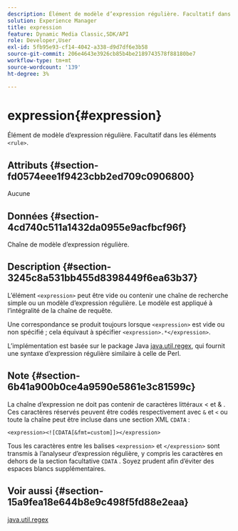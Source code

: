 ```yaml
---
description: Élément de modèle d’expression régulière. Facultatif dans les éléments <rule> .
solution: Experience Manager
title: expression
feature: Dynamic Media Classic,SDK/API
role: Developer,User
exl-id: 5fb95e93-cf14-4042-a338-d9d7df6e3b58
source-git-commit: 206e4643e3926cb85b4be2189743578f88180be7
workflow-type: tm+mt
source-wordcount: '139'
ht-degree: 3%

---
```


# expression{#expression}

Élément de modèle d’expression régulière. Facultatif dans les éléments `<rule>`.

## Attributs {#section-fd0574eee1f9423cbb2ed709c0906800}

Aucune

## Données {#section-4cd740c511a1432da0955e9acfbcf96f}

Chaîne de modèle d’expression régulière.

## Description {#section-3245c8a531bb455d8398449f6ea63b37}

L’élément `<expression>` peut être vide ou contenir une chaîne de recherche simple ou un modèle d’expression régulière. Le modèle est appliqué à l’intégralité de la chaîne de requête.

Une correspondance se produit toujours lorsque `<expression>` est vide ou non spécifié ; cela équivaut à spécifier `<expression>.*</expression>`.

L’implémentation est basée sur le package Java [java.util.regex](../../../../../ir-api/material-cat/image-rendering-api-ref/c-ir-material-catalog/c-ir-rule-set-reference/r-ir-expression.md#reference-49867deecb58412bbdc2ced564bbea3e), qui fournit une syntaxe d’expression régulière similaire à celle de Perl.

## Note {#section-6b41a900b0ce4a9590e5861e3c81599c}

La chaîne d’expression ne doit pas contenir de caractères littéraux &lt; et &amp; . Ces caractères réservés peuvent être codés respectivement avec `&` et `<` ou toute la chaîne peut être incluse dans une section XML `CDATA` :

`<expression><![CDATA[&fmt=custom]]></expression>`

Tous les caractères entre les balises `<expression>` et `</expression>` sont transmis à l’analyseur d’expression régulière, y compris les caractères en dehors de la section facultative `CDATA` . Soyez prudent afin d’éviter des espaces blancs supplémentaires.

## Voir aussi {#section-15a9fea18e644b8e9c498f5fd88e2eaa}

[java.util.regex](https://www2.cs.duke.edu/csed/java/jdk1.4.2/docs/api/)
